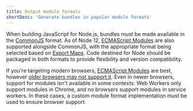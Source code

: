 ```yaml
---
title: Output module formats
shortDesc: 'Generate bundles in popular module formats'
---
```


When building JavaScript for Node.js, bundles must be made available in the [CommonJS](https://nodejs.org/api/modules.html) format. As of Node 12, [ECMAScript Modules](https://nodejs.org/api/esm.html) are also supported alongside CommonJS, with the appropriate format being selected based on [Export Maps]. Code destined for Node should be packaged in both formats to provide flexibility and version compatibility.

If you're targeting modern browsers, [ECMAScript Modules](https://developer.mozilla.org/en-US/docs/Web/JavaScript/Guide/Modules) are best, however [older browsers may not support it](https://caniuse.com/#feat=es6-module). Even in newer browsers, support for modules isn't available in some contexts: Web Workers only support modules in Chrome, and no browsers support modules in service workers. In these cases, a custom module format implementation must be used to ensure browser support.

[export maps]: https://nodejs.org/api/esm.html#esm_package_entry_points

